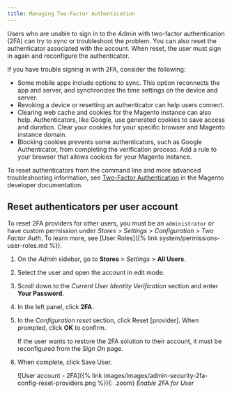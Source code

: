 ```yaml
---
title: Managing Two-Factor Authentication
---
```


Users who are unable to sign in to the _Admin_ with two-factor authentication (2FA) can try to sync or troubleshoot the problem. You can also reset the authenticator associated with the account. When reset, the user must sign in again and reconfigure the authenticator.

If you have trouble signing in with 2FA, consider the following:

- Some mobile apps include options to sync. This option reconnects the app and server, and synchronizes the time settings on the device and server.
- Revoking a device or resetting an authenticator can help users connect.
- Clearing web cache and cookies for the Magento instance can also help. Authenticators, like Google, use generated cookies to save access and duration. Clear your cookies for your specific browser and Magento instance domain.
- Blocking cookies prevents some authenticators, such as Google Authenticator, from completing the verification process. Add a rule to your browser that allows cookies for your Magento instance.

To reset authenticators from the command line and more advanced troubleshooting information, see [Two-Factor Authentication][1] in the Magento developer documentation.

## Reset authenticators per user account

To reset 2FA providers for other users, you must be an `administrator` or have custom permission under _Stores_ > _Settings_ > _Configuration_ > _Two Factor Auth_. To learn more, see [User Roles]({% link system/permissions-user-roles.md %}).

1. On the _Admin_ sidebar, go to **Stores** > _Settings_ > **All Users**.

1. Select the user and open the account in edit mode.

1. Scroll down to the _Current User Identity Verification_ section and enter **Your Password**.

1. In the left panel, click **2FA**.

1. In the _Configuration reset_ section, click <span class="btn">Reset [provider]</span>. When prompted, click **OK** to confirm.

   If the user wants to restore the 2FA solution to their account, it must be reconfigured from the _Sign On_ page.

1. When complete, click <span class="btn">Save User</span>.

   ![User account - 2FA]({% link images/images/admin-security-2fa-config-reset-providers.png %}){: .zoom}
   _Enable 2FA for User_

[1]: https://devdocs.magento.com/guides/v2.4/security/two-factor-authentication.html
